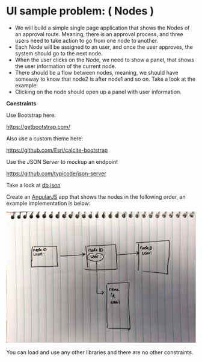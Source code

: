 # **UI sample problem: ( Nodes )**

- We will build a simple single page application that shows the Nodes of an approval route. Meaning, there is an approval process, and three users need to take action to go from one node to another. 
- Each Node will be assigned to an user, and once the user approves, the system should go to the next node. 
- When the user clicks on the Node, we need to show a panel, that shows the user information of the current node. 
- There should be a flow between nodes, meaning, we should have someway to know that node2 is after node1 and so on. Take a look at the example: 
- Clicking on the node should open up a panel with user information. 

**Constraints**

Use Bootstrap here: 

https://getbootstrap.com/

Also use a custom theme here: 

https://github.com/Esri/calcite-bootstrap

 Use the JSON Server to mockup an endpoint

https://github.com/typicode/json-server

Take a look at [db.json](files/db.JSON)

Create an [AngularJS](https://angularjs.org/) app that shows the nodes in the following order, an example implementation is below: 

![/files/usecase.jpeg](files/usecase.jpeg)

You can load and use any other libraries and there are no other constraints. 



